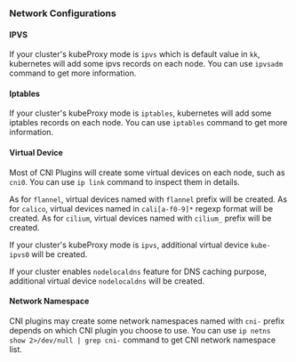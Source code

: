 ### Network Configurations

#### IPVS

If your cluster's kubeProxy mode is `ipvs` which is default value in `kk`, kubernetes will add some ipvs records on each node. You can use `ipvsadm` command to get more information.

#### Iptables

If your cluster's kubeProxy mode is `iptables`, kubernetes will add some iptables records on each node. You can use `iptables` command to get more information.

#### Virtual Device

Most of CNI Plugins will create some virtual devices on each node, such as `cni0`. You can use `ip link` command to inspect them in details.

As for `flannel`, virtual devices named with `flannel` prefix will be created.
As for `calico`, virtual devices named in `cali[a-f0-9]*` regexp format will be created.
As for `cilium`, virtual devices named with `cilium_` prefix will be created.

If your cluster's kubeProxy mode is `ipvs`, additional virtual device `kube-ipvs0` will be created.

If your cluster enables `nodelocaldns` feature for DNS caching purpose, additional virtual device `nodelocaldns` will be created.

#### Network Namespace

CNI plugins may create some network namespaces named with `cni-` prefix depends on which CNI plugin you choose to use. You can use `ip netns show 2>/dev/null | grep cni-` command to get CNI network namespace list.
